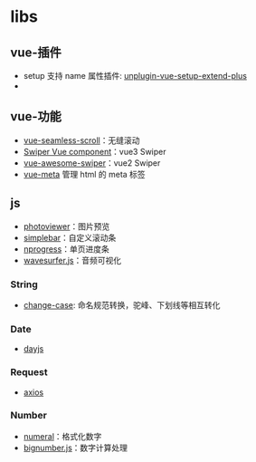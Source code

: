 # libs

## vue-插件

- setup 支持 name 属性插件: [unplugin-vue-setup-extend-plus](https://github.com/chenxch/unplugin-vue-setup-extend-plus)
-

## vue-功能

- [vue-seamless-scroll](https://github.com/chenxuan0000/vue-seamless-scroll)：无缝滚动
- [Swiper Vue component](https://swiperjs.com/vue)：vue3 Swiper
- [vue-awesome-swiper](https://github.com/surmon-china/vue-awesome-swiper)：vue2 Swiper
- [vue-meta](https://github.com/nuxt/vue-meta) 管理 html 的 meta 标签

## js

- [photoviewer](https://github.com/nzbin/photoviewer)：图片预览
- [simplebar](https://github.com/Grsmto/simplebar)：自定义滚动条
- [nprogress](https://github.com/rstacruz/nprogress)：单页进度条
- [wavesurfer.js](https://github.com/katspaugh/wavesurfer.js)：音频可视化

### String

- [change-case](https://github.com/blakeembrey/change-case): 命名规范转换，驼峰、下划线等相互转化

### Date

- [dayjs](https://dayjs.fenxianglu.cn/category/parse.html)

### Request

- [axios](https://www.axios-http.cn/docs/intro)

### Number

- [numeral](http://numeraljs.com/)：格式化数字
- [bignumber.js](https://github.com/MikeMcl/bignumber.js)：数字计算处理
